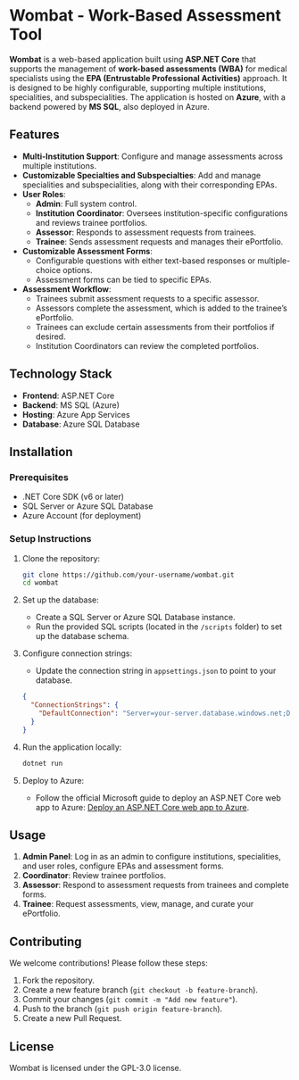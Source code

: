 Wombat - Work-Based Assessment Tool
===================================

**Wombat** is a web-based application built using **ASP.NET Core** that supports the management of **work-based assessments (WBA)** for medical specialists using the **EPA (Entrustable Professional Activities)** approach. It is designed to be highly configurable, supporting multiple institutions, specialities, and subspecialities. The application is hosted on **Azure**, with a backend powered by **MS SQL**, also deployed in Azure.

Features
--------

*   **Multi-Institution Support**: Configure and manage assessments across multiple institutions.
*   **Customizable Specialties and Subspecialties**: Add and manage specialities and subspecialities, along with their corresponding EPAs.
*   **User Roles**:
    *   **Admin**: Full system control.
    *   **Institution Coordinator**: Oversees institution-specific configurations and reviews trainee portfolios.
    *   **Assessor**: Responds to assessment requests from trainees.
    *   **Trainee**: Sends assessment requests and manages their ePortfolio.
*   **Customizable Assessment Forms**:
    *   Configurable questions with either text-based responses or multiple-choice options.
    *   Assessment forms can be tied to specific EPAs.
*   **Assessment Workflow**:
    *   Trainees submit assessment requests to a specific assessor.
    *   Assessors complete the assessment, which is added to the trainee’s ePortfolio.
    *   Trainees can exclude certain assessments from their portfolios if desired.
    *   Institution Coordinators can review the completed portfolios.

Technology Stack
----------------

*   **Frontend**: ASP.NET Core
*   **Backend**: MS SQL (Azure)
*   **Hosting**: Azure App Services
*   **Database**: Azure SQL Database

Installation
------------

### Prerequisites

*   .NET Core SDK (v6 or later)
*   SQL Server or Azure SQL Database
*   Azure Account (for deployment)

### Setup Instructions

1.  Clone the repository:

    ```bash
    git clone https://github.com/your-username/wombat.git
    cd wombat
    ```    
1.  Set up the database:
    
    *   Create a SQL Server or Azure SQL Database instance.
    *   Run the provided SQL scripts (located in the `/scripts` folder) to set up the database schema.
2.  Configure connection strings:
    
    *   Update the connection string in `appsettings.json` to point to your database.
    
    ```json
    {
      "ConnectionStrings": {
        "DefaultConnection": "Server=your-server.database.windows.net;Database=wombat_db;User Id=your-username;Password=your-password;"
      }
    }
    ```
    
3.  Run the application locally:
    
    ```bash  
    dotnet run
    ```
    
4.  Deploy to Azure:
    
    *   Follow the official Microsoft guide to deploy an ASP.NET Core web app to Azure: [Deploy an ASP.NET Core web app to Azure](https://docs.microsoft.com/en-us/azure/app-service/quickstart-dotnetcore).

Usage
-----

1.  **Admin Panel**: Log in as an admin to configure institutions, specialities, and user roles, configure EPAs and assessment forms.
2.  **Coordinator**: Review trainee portfolios.
3.  **Assessor**: Respond to assessment requests from trainees and complete forms.
4.  **Trainee**: Request assessments, view, manage, and curate your ePortfolio.

Contributing
------------

We welcome contributions! Please follow these steps:

1.  Fork the repository.
2.  Create a new feature branch (`git checkout -b feature-branch`).
3.  Commit your changes (`git commit -m "Add new feature"`).
4.  Push to the branch (`git push origin feature-branch`).
5.  Create a new Pull Request.

License
-------

Wombat is licensed under the GPL-3.0 license.
